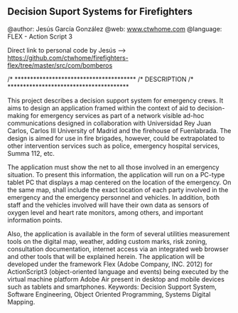 <h2>Decision Suport Systems for Firefighters </h2>

@author: Jesús García González
@web: www.ctwhome.com
@language: FLEX - Action Script 3


Direct link to personal code by Jesús --> https://github.com/ctwhome/firefighters-flex/tree/master/src/com/bomberos

/* ***************************************
/*      DESCRIPTION
/* ***************************************

This project describes a decision support system for emergency crews. It aims to design an application framed within the context of aid to decision-making for emergency services as part of a network visible ad-hoc communications designed in collaboration with Universidad Rey Juan Carlos, Carlos III University of Madrid and the firehouse of Fuenlabrada. The design is aimed for use in fire brigades, however, could be extrapolated to other intervention services such as police, emergency hospital services, Summa 112, etc.

The application must show the net to all those involved in an emergency situation. To present this information, the application will run on a PC-type tablet PC that displays a map centered on the location of the emergency. On the same map, shall include the exact location of each party involved in the emergency and the emergency personnel and vehicles. In addition, both staff and the vehicles involved will have their own data as sensors of oxygen level and heart rate monitors, among others, and important information points.

Also, the application is available in the form of several utilities measurement tools on the digital map, weather, adding custom marks, risk zoning, consultation documentation, internet access via an integrated web browser and other tools that will be explained herein.
The application will be developed under the framework Flex (Adobe Company, INC. 2012) for ActionScript3 (object-oriented language and events) being executed by the virtual machine platform Adobe Air present in desktop and mobile devices such as tablets and smartphones.
Keywords: Decision Support System, Software Engineering, Object Oriented Programming, Systems Digital Mapping.